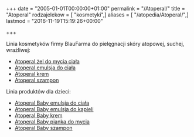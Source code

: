 +++
date = "2005-01-01T00:00:00+01:00"
permalink = "/Atoperal/"
title = "Atoperal"
rodzajelekow = [ "kosmetyki",]
aliases = [ "/atopedia/Atoperal/",]
lastmod = "2016-11-19T15:19:26+00:00"

+++

Linia kosmetyków firmy BlauFarma do pielęgnacji skóry atopowej, suchej, wrażliwej:

-   [Atoperal żel do mycia ciała](/kosmetyk/Atoperal_żel_do_mycia_ciała)
-   [Atoperal emulsja do ciała](/kosmetyk/Atoperal_emulsja_do_ciała)
-   [Atoperal krem](/kosmetyk/Atoperal_krem)
-   [Atoperal szampon](/kosmetyk/Atoperal_szampon)

Linia produktów dla dzieci:

-   [Atoperal Baby emulsja do ciała](/kosmetyk/Atoperal_Baby_emulsja_do_ciała)
-   [Atoperal Baby emulsja do kąpieli](/kosmetyk/Atoperal_Baby_emulsja_do_kąpieli)
-   [Atoperal Baby krem](/kosmetyk/Atoperal_Baby_krem)
-   [Atoperal Baby pianka do mycia](/kosmetyk/Atoperal_Baby_pianka_do_mycia)
-   [Atoperal Baby szampon](/kosmetyk/Atoperal_Baby_szampon)
